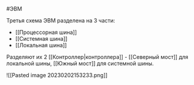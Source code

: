 #ЭВМ 

Третья схема ЭВМ разделена на 3 части: 
- [[Процессорная шина]]
- [[Системная шина]]
- [[Локальная шина]]

Разделяют их 2 [[Контроллер|контроллера]] - [[Северный мост]] для локальной шины, [[Южный мост]] для системной шины.

![[Pasted image 20230202153233.png]]